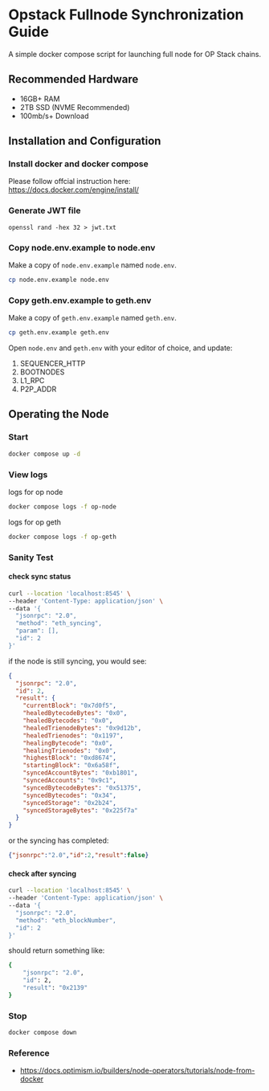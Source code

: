 # Opstack Fullnode Synchronization Guide

A simple docker compose script for launching full node for OP Stack chains.

## Recommended Hardware

- 16GB+ RAM
- 2TB SSD (NVME Recommended)
- 100mb/s+ Download

## Installation and Configuration

### Install docker and docker compose

Please follow offcial instruction here: https://docs.docker.com/engine/install/


### Generate JWT file

```shell
openssl rand -hex 32 > jwt.txt
```

### Copy node.env.example to node.env

Make a copy of `node.env.example` named `node.env`.

```sh
cp node.env.example node.env
```


### Copy geth.env.example to geth.env

Make a copy of `geth.env.example` named `geth.env`.

```sh
cp geth.env.example geth.env
```

Open `node.env` and `geth.env` with your editor of choice, and update:

1. SEQUENCER_HTTP
2. BOOTNODES
3. L1_RPC
4. P2P_ADDR

## Operating the Node

### Start

```sh
docker compose up -d
```

### View logs

logs for op node

```sh
docker compose logs -f op-node
```

logs for op geth

```sh
docker compose logs -f op-geth
```

### Sanity Test

#### check sync status

```sh
curl --location 'localhost:8545' \
--header 'Content-Type: application/json' \
--data '{
  "jsonrpc": "2.0",
  "method": "eth_syncing",
  "param": [],
  "id": 2
}'
```

if the node is still syncing, you would see:

```json
{
  "jsonrpc": "2.0",
  "id": 2,
  "result": {
    "currentBlock": "0x7d0f5",
    "healedBytecodeBytes": "0x0",
    "healedBytecodes": "0x0",
    "healedTrienodeBytes": "0x9d12b",
    "healedTrienodes": "0x1197",
    "healingBytecode": "0x0",
    "healingTrienodes": "0x0",
    "highestBlock": "0xd8674",
    "startingBlock": "0x6a58f",
    "syncedAccountBytes": "0xb1801",
    "syncedAccounts": "0x9c1",
    "syncedBytecodeBytes": "0x51375",
    "syncedBytecodes": "0x34",
    "syncedStorage": "0x2b24",
    "syncedStorageBytes": "0x225f7a"
  }
}
```

or the syncing has completed:

```json
{"jsonrpc":"2.0","id":2,"result":false}
```


#### check after syncing

```sh
curl --location 'localhost:8545' \
--header 'Content-Type: application/json' \
--data '{
  "jsonrpc": "2.0",
  "method": "eth_blockNumber",
  "id": 2
}'
```

should return something like: 

```sh
{
    "jsonrpc": "2.0",
    "id": 2,
    "result": "0x2139"
}
```

### Stop

```sh
docker compose down
```

### Reference
- https://docs.optimism.io/builders/node-operators/tutorials/node-from-docker
